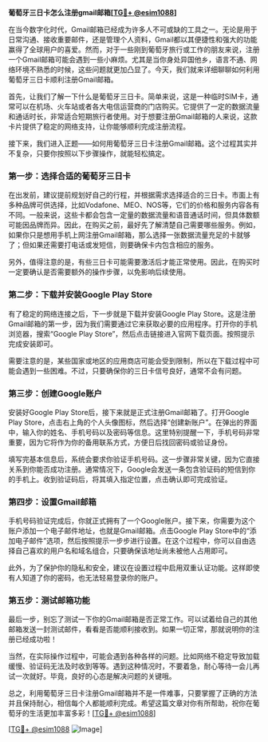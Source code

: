 **葡萄牙三日卡怎么注册gmail邮箱[[TG💪+ @esim1088](https://t.me/s/esim1088)]**

在当今数字化时代，Gmail邮箱已经成为许多人不可或缺的工具之一。无论是用于日常沟通、接收重要邮件，还是管理个人资料，Gmail都以其便捷性和强大的功能赢得了全球用户的喜爱。然而，对于一些刚到葡萄牙旅行或工作的朋友来说，注册一个Gmail邮箱可能会遇到一些小麻烦。尤其是当你身处异国他乡，语言不通、网络环境不熟悉的时候，这些问题就更加凸显了。今天，我们就来详细聊聊如何利用葡萄牙三日卡顺利注册Gmail邮箱。

首先，让我们了解一下什么是葡萄牙三日卡。简单来说，这是一种临时SIM卡，通常可以在机场、火车站或者各大电信运营商的门店购买。它提供了一定的数据流量和通话时长，非常适合短期旅行者使用。对于想要注册Gmail邮箱的人来说，这款卡片提供了稳定的网络支持，让你能够顺利完成注册流程。

接下来，我们进入正题——如何用葡萄牙三日卡注册Gmail邮箱。这个过程其实并不复杂，只要你按照以下步骤操作，就能轻松搞定。

### 第一步：选择合适的葡萄牙三日卡

在出发前，建议提前规划好自己的行程，并根据需求选择适合的三日卡。市面上有多种品牌可供选择，比如Vodafone、MEO、NOS等，它们的价格和服务内容各有不同。一般来说，这些卡都会包含一定量的数据流量和语音通话时间，但具体数额可能因品牌而异。因此，在购买之前，最好先了解清楚自己需要哪些服务。例如，如果你只是想用手机上网注册Gmail邮箱，那么选择一张数据流量充足的卡就够了；但如果还需要打电话或发短信，则要确保卡内包含相应的服务。

另外，值得注意的是，有些三日卡可能需要激活后才能正常使用。因此，在购买时一定要确认是否需要额外的操作步骤，以免影响后续使用。

### 第二步：下载并安装Google Play Store

有了稳定的网络连接之后，下一步就是下载并安装Google Play Store。这是注册Gmail邮箱的第一步，因为我们需要通过它来获取必要的应用程序。打开你的手机浏览器，搜索“Google Play Store”，然后点击链接进入官网下载页面。按照提示完成安装即可。

需要注意的是，某些国家或地区的应用商店可能会受到限制，所以在下载过程中可能会遇到一些困难。不过，只要确保你的三日卡信号良好，通常不会有问题。

### 第三步：创建Google账户

安装好Google Play Store后，接下来就是正式注册Gmail邮箱了。打开Google Play Store，点击右上角的个人头像图标，然后选择“创建新账户”。在弹出的界面中，输入你的姓名、手机号码以及密码等信息。这里特别提醒一下，手机号码非常重要，因为它将作为你的备用联系方式，方便日后找回密码或验证身份。

填写完基本信息后，系统会要求你验证手机号码。这一步骤非常关键，因为它直接关系到你能否成功注册。通常情况下，Google会发送一条包含验证码的短信到你的手机上。收到验证码后，将其填入指定位置，点击确认即可完成验证。

### 第四步：设置Gmail邮箱

手机号码验证完成后，你就正式拥有了一个Google账户。接下来，你需要为这个账户添加一个电子邮件地址，也就是Gmail邮箱。点击Google Play Store中的“添加电子邮件”选项，然后按照提示一步步进行设置。在这个过程中，你可以自由选择自己喜欢的用户名和域名组合，只要确保该地址尚未被他人占用即可。

此外，为了保护你的隐私和安全，建议在设置过程中启用双重认证功能。这样即使有人知道了你的密码，也无法轻易登录你的账户。

### 第五步：测试邮箱功能

最后一步，别忘了测试一下你的Gmail邮箱是否正常工作。可以试着给自己的其他邮箱发送一封测试邮件，看看是否能顺利接收到。如果一切正常，那就说明你的注册已经成功啦！

当然，在实际操作过程中，可能会遇到各种各样的问题。比如网络不稳定导致加载缓慢、验证码无法及时收到等等。遇到这种情况时，不要着急，耐心等待一会儿再试一次就好。毕竟，良好的心态是解决问题的关键哦。

总之，利用葡萄牙三日卡注册Gmail邮箱并不是一件难事，只要掌握了正确的方法并且保持耐心，相信每个人都能顺利完成。希望这篇文章对你有所帮助，祝你在葡萄牙的生活更加丰富多彩！[[TG💪+ @esim1088](https://t.me/s/esim1088)]

[[TG💪+ @esim1088](https://t.me/s/esim1088) ![Image](https://i.postimg.cc/4NQfJmqS/Snipaste-2025-05-13-00-14-12.png)]